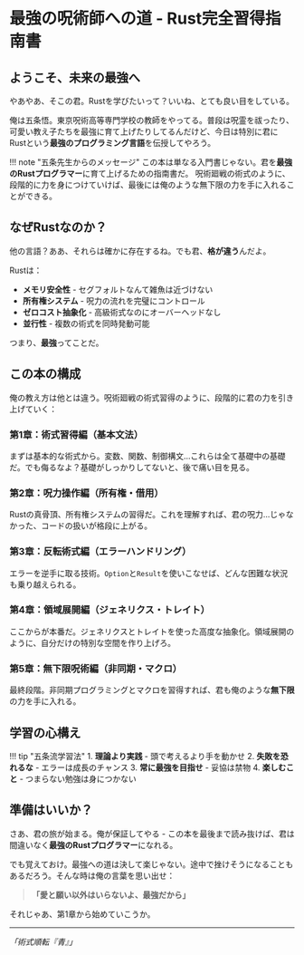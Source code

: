# 最強の呪術師への道 - Rust完全習得指南書

## ようこそ、未来の最強へ

やあやあ、そこの君。Rustを学びたいって？いいね、とても良い目をしている。

俺は五条悟。東京呪術高等専門学校の教師をやってる。普段は呪霊を祓ったり、可愛い教え子たちを最強に育て上げたりしてるんだけど、今日は特別に君にRustという**最強のプログラミング言語**を伝授してやろう。

!!! note "五条先生からのメッセージ"
    この本は単なる入門書じゃない。君を**最強のRustプログラマー**に育て上げるための指南書だ。
    呪術廻戦の術式のように、段階的に力を身につけていけば、最後には俺のような無下限の力を手に入れることができる。

## なぜRustなのか？

他の言語？ああ、それらは確かに存在するね。でも君、**格が違う**んだよ。

Rustは：
- **メモリ安全性** - セグフォルトなんて雑魚は近づけない
- **所有権システム** - 呪力の流れを完璧にコントロール
- **ゼロコスト抽象化** - 高級術式なのにオーバーヘッドなし
- **並行性** - 複数の術式を同時発動可能

つまり、**最強**ってことだ。

## この本の構成

俺の教え方は他とは違う。呪術廻戦の術式習得のように、段階的に君の力を引き上げていく：

### 第1章：術式習得編（基本文法）
まずは基本的な術式から。変数、関数、制御構文...これらは全て基礎中の基礎だ。でも侮るなよ？基礎がしっかりしてないと、後で痛い目を見る。

### 第2章：呪力操作編（所有権・借用）  
Rustの真骨頂、所有権システムの習得だ。これを理解すれば、君の呪力...じゃなかった、コードの扱いが格段に上がる。

### 第3章：反転術式編（エラーハンドリング）
エラーを逆手に取る技術。`Option`と`Result`を使いこなせば、どんな困難な状況も乗り越えられる。

### 第4章：領域展開編（ジェネリクス・トレイト）
ここからが本番だ。ジェネリクスとトレイトを使った高度な抽象化。領域展開のように、自分だけの特別な空間を作り上げろ。

### 第5章：無下限呪術編（非同期・マクロ）
最終段階。非同期プログラミングとマクロを習得すれば、君も俺のような**無下限**の力を手に入れる。

## 学習の心構え

!!! tip "五条流学習法"
    1. **理論より実践** - 頭で考えるより手を動かせ
    2. **失敗を恐れるな** - エラーは成長のチャンス
    3. **常に最強を目指せ** - 妥協は禁物
    4. **楽しむこと** - つまらない勉強は身につかない

## 準備はいいか？

さあ、君の旅が始まる。俺が保証してやる - この本を最後まで読み抜けば、君は間違いなく**最強のRustプログラマー**になれる。

でも覚えておけ。最強への道は決して楽じゃない。途中で挫けそうになることもあるだろう。そんな時は俺の言葉を思い出せ：

> **「愛と願い以外はいらないよ、最強だから」**

それじゃあ、第1章から始めていこうか。

---

*「術式順転『青』」*